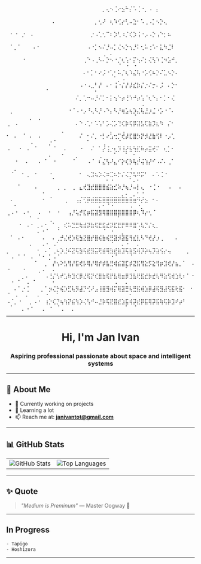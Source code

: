 ⠀⠀⠀⠀⠀⠀⠀⠀⠀⠀⠀⠀⠀⠀⠀⠀⠀⠀⠀⠀⠀⠀⠀⠀⠀⡀⢄⠢⢈⠔⣢⠓⡌⠡⢈⠐⡀⠠⠀⡄⠀⠀⠀⠀⠀⠀⠀⠀⠀⠀⠀⠀⠀⠀⠀⠀⠀⠀⠀⠀⠀⠀⠀⠀⠀⠀⠀⠀⠀⠀⠀⠀⠀⠀⠀⠀⠀⠀⠀⠀⠀⠀⠀⠀⠀
⠀⠀⠀⠀⠀⠀⠀⠀⠀⠀⠀⠀⠄⠀⠀⠀⠀⠀⠀⠀⠀⠀⠀⡀⢂⠜⠀⢆⠱⢊⡔⢃⠤⣑⠂⠡⢀⠠⡁⠢⡑⢄⠀⠀⠀⠀⠀⠀⠀⠀⠀⠀⠀⠀⠀⠀⠀⠀⠀⠀⠀⠀⠀⠀⠀⠀⠀⠀⠀⠀⠀⠀⠀⠀⠀⠀⠀⠀⠀⠀⠀⠀⠀⠀⠀
⠀⠂⠐⠀⡐⠀⠠⠀⠀⠀⠀⠀⠀⠀⠀⠀⠀⠀⠀⠀⠀⠀⡐⠠⢁⢂⠉⠆⡱⢃⠰⡈⢎⡱⢨⠐⡠⠠⡑⢠⠑⡂⠦⠀⠀⠀⠀⠀⠀⠀⠀⠀⠀⠀⠀⠀⠀⠀⠀⠀⠀⠀⠀⠀⠀⠀⠀⠀⠀⠀⠀⠀⠀⠀⠀⠀⠀⠀⠀⠀⠀⠀⠀⠀⠀
⠀⠁⡀⠁⠀⠀⠀⠄⠂⠀⠀⠀⠀⠀⠀⠀⠀⠀⠀⠀⠀⠠⠐⡁⠢⠌⡘⠤⡁⢌⠢⡑⢢⡘⠅⢂⠥⢐⠡⠂⣅⠳⣈⠇⠀⠀⠀⠀⠀⠀⠀⠀⠀⠀⠀⠀⠀⠀⠀⠀⠀⠀⠀⠀⠀⠀⠀⠀⠀⠀⠀⠀⠀⠀⢀⠀⠄⠀⠀⠀⠀⠀⠀⠀⠀
⠀⠀⠀⠀⠐⠀⠀⠀⠀⠀⠀⠀⠀⠀⠀⠀⠀⠀⠀⠀⢀⠑⠠⢀⠣⠄⡑⠢⠐⡈⢆⢡⠂⡍⢢⠌⡂⢌⢣⠱⢈⠲⣡⠚⡀⠀⠀⠀⠀⠀⠀⠀⠀⠀⠀⠀⠀⠀⠀⠀⠀⠀⠀⠀⠀⠀⠀⠀⠀⠀⠀⠀⠀⠀⠀⠀⠀⠀⠈⠀⠐⠀⠐⠀⠀
⠀⠀⠀⠀⠀⠀⠀⠀⠀⠀⠀⠀⠀⠀⠀⠀⠀⠀⠀⠀⠄⠂⡁⠂⠔⡨⠐⢁⠂⠥⡈⢆⠱⣌⢧⠐⡡⢊⠦⡑⠌⣁⠢⡑⠄⠀⠀⠀⠀⠀⠀⠀⠀⠀⠀⠀⠀⠀⠀⠀⠀⠀⠀⠀⠀⠀⠀⠀⠀⠀⠀⠀⠀⠀⠀⠀⠀⠁⡀⠠⠀⠀⠀⠀⠀
⠀⠀⠀⠀⠀⠀⠀⠀⠀⠀⠀⠀⠀⠀⠀⠀⠀⠀⠀⠠⠐⠠⣀⠃⡜⠀⠄⠂⢨⠐⡌⡜⡼⣎⡷⡌⡐⠌⡒⠄⡨⠀⠄⡑⠂⠀⠀⠀⠀⠀⠀⠀⠀⠀⠀⠀⠀⠀⠀⠈⠀⠀⠀⠀⠀⠀⠀⠀⠀⠀⠀⠀⠂⠀⠀⠀⠀⠀⠀⠀⠀⠀⠀⠀⠀
⠀⠀⠀⠀⠀⠀⠀⠀⠀⠀⠀⠀⠀⠀⠀⠀⠀⠀⠌⡀⢁⠒⠤⡘⠌⡁⠂⡅⢢⠑⡴⢘⠱⠚⡴⢡⠈⢆⠑⡄⠂⡁⠂⢌⠀⠀⠀⠀⠀⠀⠀⠀⠀⠀⠀⠀⠀⠀⠀⠀⠀⠀⠀⠀⠀⠀⠀⠀⠀⠀⠀⠀⠀⠀⠀⠀⠀⠀⠀⠀⠀⠀⠀⠀⠠
⠀⡀⠀⠀⠀⠀⠀⠀⠀⠀⠀⠀⠀⠀⠀⠀⠐⠈⠠⠐⡠⠘⢄⠣⡘⠠⠑⡄⠣⡘⢶⣡⢦⡱⣌⢧⣘⡰⣈⠐⡡⠐⠈⠄⠀⠀⠀⠀⠀⠀⠀⠀⠀⠀⠀⡀⠀⢀⠀⠀⠀⠀⠀⠀⠀⠀⠀⠀⠀⠀⠀⠀⠀⠀⠀⠀⠀⠀⠀⠀⠀⠀⠈⠀⠀
⢀⠀⠠⠀⠀⠀⠀⠀⠀⠀⠀⠀⠀⠀⠀⠀⠀⠀⠄⠑⠠⢁⠂⠡⢡⠃⡡⢌⡡⢙⢎⡷⢯⡿⣽⣣⢏⣷⡹⣆⠳⠀⡌⠂⠀⠀⠀⠀⠀⠀⠀⠀⠀⠀⠀⠀⠀⠀⠀⠀⠀⠀⠀⢀⠀⠀⠀⠀⠀⠀⠀⠀⠀⠀⠀⠀⡀⠀⠀⢀⠀⠀⠀⠀⠀
⠂⠀⠄⠀⠈⠀⠄⠀⠠⠀⠀⠀⠀⠀⠀⠀⠀⠀⠀⠌⠀⠂⠌⡀⠐⡃⠔⣡⢒⡉⢞⡼⣏⣿⡳⡝⡺⣜⣷⢫⠇⠐⡠⢁⠀⠀⠀⠀⠀⠀⠀⠀⠀⠀⠀⠠⠀⠀⠀⠀⡐⠈⠀⠀⠀⠀⠀⠀⠀⠀⠁⠀⠀⠀⢀⠀⠀⠀⠈⠀⠀⠀⠀⠀⠀
⠠⠀⠀⠐⠀⠠⠀⠈⠀⠀⠀⠀⠈⠀⠀⠄⠀⠀⠀⠐⠀⠀⠌⠀⠁⡜⢨⡐⢆⡹⢸⡜⣧⢳⣏⠷⡴⣭⢞⠍⠀⢆⡁⠂⠀⠀⠀⠀⠀⠀⠀⠀⠀⠀⠀⠀⠀⠀⠀⠀⠄⠀⠀⠐⠀⠀⠀⡀⠀⠀⠀⠀⠀⢀⠀⠀⠀⠁⠀⠀⠁⠀⠂⢀⠀
⠀⠀⠐⠀⠀⠄⠀⠀⠠⠀⠁⠀⠐⠀⠀⠀⠀⠈⠀⠀⠀⠠⠈⠀⠆⣌⢣⠜⣄⠊⡕⢎⡳⢧⡚⢬⢱⡜⠊⠠⠌⠄⢀⠁⠀⠀⠀⠀⠀⠀⠀⡀⠀⠀⠀⠀⠀⠀⠀⠀⠀⠀⠀⠀⠀⠀⠀⠀⠀⠀⠀⠀⠀⠀⠀⠀⠀⠀⠀⠀⠀⠠⠀⠀⠀
⠀⠈⠀⠀⠂⢀⠀⠐⠀⠀⠀⠐⠀⠀⠀⠀⠀⠀⠀⠂⠀⢄⣹⢦⡱⢌⠶⣉⠦⡓⡌⢌⡙⢧⠿⡭⠃⠀⠄⠡⢈⠐⠀⠀⠀⠀⠀⠀⠀⠀⠀⠀⠀⠀⠀⠀⠀⠀⠀⠀⠀⠁⠀⠀⠀⠀⠀⠀⠀⠀⠀⠀⠀⠀⠀⠂⠐⠀⠀⠀⠀⠁⠄⠂⠀
⠀⠀⠀⠁⠀⠀⠀⠠⠀⠀⠀⠀⠀⢀⠀⡀⠀⢀⠀⣄⢞⣹⣞⣿⣿⣿⣮⣵⣊⠵⡘⢦⡘⠤⡇⢄⠀⠐⢈⠐⠀⠀⠠⠀⠀⠄⠀⠀⠀⠀⠀⠀⠀⠀⠀⠀⠀⠀⠐⠀⠀⠀⠀⠀⠀⠀⠀⠀⠀⠀⠀⠀⠀⠀⠀⠀⠀⠀⠀⡀⠄⠀⡀⠂⠐
⠀⠄⠀⠀⠀⠀⠀⠀⠀⠐⠀⠈⠀⠀⠀⢀⠀⠀⢠⡌⢋⡿⣾⣿⣯⣿⣿⣿⣿⣿⣿⣷⣿⣶⠻⡜⣢⠀⠂⠄⠀⠀⠀⠀⠀⠀⠀⠀⠀⠀⠀⠂⠀⠀⠀⠀⠀⠀⠀⠀⠀⠀⠀⠀⠀⠀⠀⠀⠀⠀⠀⠀⠀⠄⠂⠈⠐⠀⠀⠀⠀⠠⠀⠐⡀
⢀⠠⠐⠀⠠⠐⠀⠀⠠⠀⠀⠂⠀⠐⠀⠀⢠⡘⢥⡚⣏⡶⣯⣽⣻⢿⣿⣿⣿⣿⣿⣿⣿⡿⢆⠹⡔⢂⠈⠀⠀⠀⠀⠀⠀⠀⠀⠀⠀⠀⠀⠀⠀⠀⠀⠁⠀⠂⠀⠀⢀⠀⠀⠀⠀⠀⠀⠀⠀⠀⠀⠀⠀⠀⠀⠀⠀⠀⠁⠀⠀⠀⠀⠀⠀
⠀⠀⠀⠐⠀⠠⠐⠀⡀⠄⠂⠀⠁⢀⠀⢎⠥⣙⣛⢷⣾⡽⣷⢯⣟⣯⣞⡽⣏⣟⡟⠿⠿⣿⠡⢧⡙⡌⢆⡀⠀⠀⠀⠀⠀⠀⠀⠀⠀⠀⠀⠀⠀⠀⠀⠀⠀⠄⠐⠈⠀⠀⠈⠀⠀⠀⠀⠀⠀⠀⠀⠀⠀⠀⠈⠀⠐⠀⠀⡀⠀⠀⠀⠈⠀
⠀⠁⠀⠄⠂⠀⠀⠀⠀⠠⠀⠀⠄⢀⡚⣌⢞⡱⢯⣳⣝⣿⡞⣿⢮⣷⢮⣛⣽⡺⣽⣯⢻⣎⣇⠣⠙⢞⡜⡰⢀⠀⠀⠀⠄⠀⠀⠀⠀⠀⠀⠀⠀⠀⠀⠄⠀⠀⠠⠐⠀⠠⠁⠀⠀⠀⠀⠀⠀⠀⠀⠀⠀⠀⠀⠀⠈⠀⠀⠄⠐⠀⠀⠄⠀
⡀⠀⠀⠀⠀⠀⠀⠀⠂⠀⠄⠁⢀⠦⡱⣘⠮⣝⢯⣳⢯⣞⣻⣭⢟⣾⢿⣳⣞⣷⣹⢯⣷⣫⢾⡹⡵⢦⡹⣵⢪⡔⢤⠀⠀⠀⠀⡀⠀⠀⠠⠀⠁⠈⠀⠠⠀⠈⠐⠀⡁⠠⠈⠀⠀⠀⠀⠀⠀⠀⠀⠀⠀⠀⠀⠀⠐⠈⠀⠀⠀⠈⠀⠀⠀
⠀⠀⠀⠀⠀⠀⠀⠈⠀⠀⡀⠀⡜⢢⠕⣣⢻⡜⣯⢞⡧⢿⡜⢿⡞⡾⣧⣛⢾⣮⣽⣏⡾⣝⣯⢻⣕⡫⣕⢻⡶⣹⢞⡜⣦⡀⠁⠀⠠⠐⠀⠀⠀⠐⠀⠀⠀⢀⠠⠀⠀⠄⠀⠀⠀⠀⠀⠀⠀⠀⠀⠀⠀⠀⠀⠀⠂⠀⠀⠀⠁⠀⠠⠀⠀
⠀⠀⠀⠀⡀⠄⠀⠀⠀⠀⠠⢘⡌⢣⠞⣡⠷⣹⢎⡿⣜⢯⡝⢎⣿⣷⢯⡟⣧⢿⣶⡿⣹⣧⢟⣯⣞⡷⣞⢧⠻⣵⢫⢾⣱⢇⠆⠁⠐⠀⠐⠀⠁⠀⠠⠀⠁⠀⠀⠀⠀⠂⠀⠀⠀⠀⠀⠀⠀⠀⠀⠀⠀⠀⠀⠀⠀⠠⠀⠀⠄⠀⠀⠀⠀
⠀⠀⠄⠁⡐⢈⠀⠀⠀⡀⠁⡲⢌⡓⢮⡱⣋⢧⡻⣼⡙⢊⠜⣠⢸⣿⣻⢾⡍⢿⣽⣛⢧⣛⣯⢾⣱⡿⣼⢯⣻⣼⢫⣯⢗⣯⠂⠀⠂⠈⠀⠠⠀⠀⠄⠀⠀⠄⠀⠐⠀⠀⠁⠀⠀⠀⠀⠀⠀⠀⠀⠀⠀⠀⠀⠀⠀⠀⠀⠀⠀⠂⠀⠀⠀
⠠⠈⡀⠐⠀⠀⡀⠠⠐⠀⢰⡑⢎⡙⢦⢳⡝⣮⢳⡱⢌⢣⠚⠤⣘⡷⢯⣟⣿⣞⣱⣯⢾⡽⣞⡿⣯⢿⡽⣯⢷⢯⡷⣹⠞⡴⠃⠀⠀⠀⠁⠀⠀⡀⠠⠐⠀⠀⢀⠀⠐⠀⠈⢀⠀⠀⡀⠀⠀⠀⠀⠀⠀⠀⠀⠀⠀⠀⠀⠀⠁⠀⠈⠀⠀⠀

---

<h1 align="center">Hi, I'm Jan Ivan</h1>
<h3 align="center"> Aspiring professional passionate about space and intelligent systems </h3>

---

## 🌟 About Me

- 🔭 Currently working on projects
- 🌱 Learning a lot
- 📫 Reach me at: **janivantot@gmail.com**

---

## 📊 GitHub Stats

<table align="center">
  <tr>
    <td align="center">
      <img src="https://github-readme-stats.vercel.app/api?username=johnivn&show_icons=true&theme=tokyonight&hide_border=true" alt="GitHub Stats" />
    </td>
    <td align="center">
      <img src="https://github-readme-stats.vercel.app/api/top-langs?username=johnivn&layout=compact&theme=tokyonight&hide_border=true" alt="Top Languages" />
    </td>
  </tr>
</table>

---

## ✨ Quote
> *"Medium is Preminum"* — Master Oogway 🐢

---

## In Progress
```bash
- Tapigo
- Hoshizora
```

---
